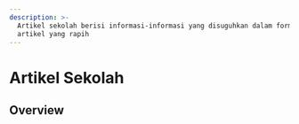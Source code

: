 ```yaml
---
description: >-
  Artikel sekolah berisi informasi-informasi yang disuguhkan dalam format
  artikel yang rapih
---
```


# Artikel Sekolah

## Overview

